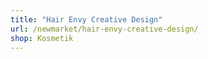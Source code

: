 ```yaml
---
title: "Hair Envy Creative Design"
url: /newmarket/hair-envy-creative-design/
shop: Kosmetik
---
```

